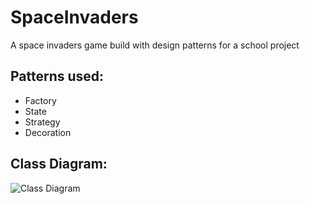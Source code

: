 # SpaceInvaders
A space invaders game build with design patterns for a school project

## Patterns used:
* Factory
* State
* Strategy
* Decoration

## Class Diagram:
![Class Diagram](http://i.imgur.com/gpnZ8UV.png)
